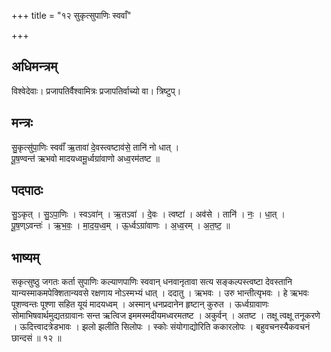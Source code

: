 +++
title = "१२ सुकृत्सुपाणिः स्ववाँ"

+++
## अधिमन्त्रम्
विश्वेदेवाः। प्रजापतिर्वैश्वामित्रः प्रजापतिर्वाच्यो वा। त्रिष्टुप्।

## मन्त्रः
सु॒कृत्सु॑पा॒णिः स्ववाँ॑ ऋ॒तावा॑ दे॒वस्त्वष्टाव॑से॒ तानि॑ नो धात् ।  
पू॒ष॒ण्वन्त॑ ऋभवो मादयध्वमू॒र्ध्वग्रा॑वाणो अध्व॒रम॑तष्ट ॥

## पदपाठः
सु॒ऽकृत् । सु॒ऽपा॒णिः । स्वऽवा॑न् । ऋ॒तऽवा॑ । दे॒वः । त्वष्टा॑ । अव॑से । तानि॑ । नः॒ । धा॒त् ।  
पू॒ष॒ण्ऽवन्तः॑ । ऋ॒भ॒वः॒ । मा॒द॒य॒ध्व॒म् । ऊ॒र्ध्वऽग्रा॑वाणः । अ॒ध्व॒रम् । अ॒त॒ष्ट॒ ॥

## भाष्यम्
सकृत्सुष्ठु जगतः कर्ता सुपाणिः कल्याणपाणिः स्ववान् धनवानृतावा सत्य सङ्कल्पस्त्वष्टा देवस्तानि यान्यस्माकमपेक्शितान्यवसे रक्षणाय नोऽस्मभ्यं धात् । ददातु । ऋभवः । उरु भान्तीत्यृभवः । हे ऋभवः पूशण्वन्तः पूश्णा सहित यूयं मादयध्वम् । अस्मान् धनप्रदानेन हृष्टान् कुरुत । ऊर्ध्वग्रावाणः सोमाभिषवार्थमुद्यतग्रावानः सन्त ऋत्विज इममस्मदीयमध्वरमतष्ट । अकुर्वन् । अतष्ट । तक्षू त्वक्षू तनूकरणे । ऊदित्त्वादत्रेडभावः । झलो झलीति सिलोपः । स्कोः संयोगाद्योरिति ककारलोपः । बहुवचनस्यैकवचनं छान्दसं ॥ १२ ॥